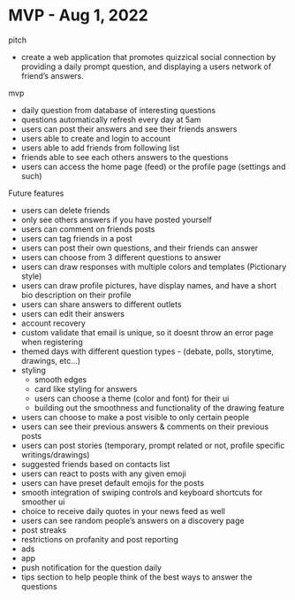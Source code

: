 # MVP - Aug 1, 2022

pitch 
* create a web application that promotes quizzical social connection by providing a daily prompt question, and displaying a users network of friend’s answers. 

mvp
* daily question from database of interesting questions
* questions automatically refresh every day at 5am
* users can post their answers and see their friends answers
* users able to create and login to account
* users able to add friends from following list
* friends able to see each others answers to the questions
* users can access the home page (feed) or the profile page (settings and such)

Future features
* users can delete friends
* only see others answers if you have posted yourself
* users can comment on friends posts
* users can tag friends in a post
* users can post their own questions, and their friends can answer
* users can choose from 3 different questions to answer
* users can draw responses with multiple colors and templates (Pictionary style)
* users can draw profile pictures, have display names, and have a short bio description on their profile
* users can share answers to different outlets
* users can edit their answers
* account recovery
* custom validate that email is unique, so it doesnt throw an error page when registering
* themed days with different question types - (debate, polls, storytime, drawings, etc...)
* styling 
	* smooth edges
	* card like styling for answers
	* users can choose a theme (color and font) for their ui
	* building out the smoothness and functionality of the drawing feature
* users can choose to make a post visible to only certain people
* users can see their previous answers & comments on their previous posts
* users can post stories (temporary, prompt related or not, profile specific writings/drawings)
* suggested friends based on contacts list
* users can react to posts with any given emoji
* users can have preset default emojis for the posts
* smooth integration of swiping controls and keyboard shortcuts for smoother ui
* choice to receive daily quotes in your news feed as well
* users can see random people’s answers on a discovery page
* post streaks
* restrictions on profanity and post reporting
* ads
* app
* push notification for the question daily
* tips section to help people think of the best ways to answer the questions
